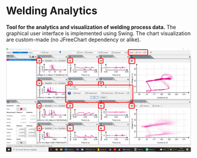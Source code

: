 # Welding Analytics

**Tool for the analytics and visualization of welding process data.** The graphical user interface is implemented using Swing. The chart visualization are custom-made (no JFreeChart dependency or alike).

![](./screenshot.png)